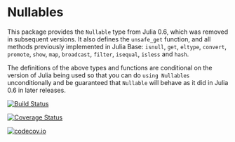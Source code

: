 # Nullables

This package provides the `Nullable` type from Julia 0.6, which was removed in
subsequent versions. It also defines the `unsafe_get` function, and all methods previously
implemented in Julia Base: `isnull`, `get`, `eltype`, `convert`, `promote`, `show`, `map`,
`broadcast`, `filter`, `isequal`, `isless` and `hash`.

The definitions of the above types and functions are conditional on the version of Julia
being used so that you can do `using Nullables` unconditionally and be guaranteed that
`Nullable` will behave as it did in Julia 0.6 in later releases.

[![Build Status](https://travis-ci.org/nalimilan/Nullables.jl.svg?branch=master)](https://travis-ci.org/nalimilan/Nullables.jl)

[![Coverage Status](https://coveralls.io/repos/nalimilan/Nullables.jl/badge.svg?branch=master&service=github)](https://coveralls.io/github/nalimilan/Nullables.jl?branch=master)

[![codecov.io](http://codecov.io/github/nalimilan/Nullables.jl/coverage.svg?branch=master)](http://codecov.io/github/nalimilan/Nullables.jl?branch=master)

